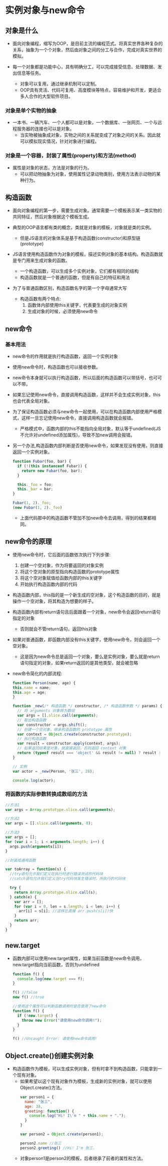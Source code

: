 # 实例对象与new命令

## 对象是什么

- 面向对象编程，缩写为OOP，是目前主流的编程范式。将真实世界各种复杂的关系，抽象为一个个对象，然后由对象之间的分工与合作，完成对真实世界的模拟。

- 每一个对象都是功能中心，具有明确分工，可以完成接受信息、处理数据、发出信息等任务。
  - 对象可以复用，通过继承机制可以定制。
  - OOP具有灵活、代码可复用、高度模块等特点，容易维护和开发，更适合多人合作的大型软件项目。

### 对象是单个实物的抽象

- 一本书、一辆汽车、一个人都可以是对象，一个数据库、一张网页、一个与远程服务器的连接也可以是对象。
  - 当实物被抽象成对象，实物之间的关系就变成了对象之间的关系。因此就可以模拟现实情况，针对对象进行编程。

### 对象是一个容器，封装了属性(property)和方法(method)

- 属性是对象的状态，方法是对象的行为。
  - 可以把动物抽象为对象，使用属性记录动物类别，使用方法表示动物的某种行为。

## 构造函数

- 面向对象编程的第一步，需要生成对象。通常需要一个模板表示某一类实物的共同特征，然后对象根据这个模板生成。

- 典型的OOP语言都有类的概念，类就是对象的模板，对象就是类的实例。
  - 但是JS语言的对象体系是基于构造函数(constructor)和原型链(prototype)

- JS语言使用构造函数作为对象的模板，描述实例对象的基本结构。构造函数就是专门用来生成对象的函数。
  - 一个构造函数，可以生成多个实例对象，它们都有相同的结构
  - 构造函数就是一个普通的函数，但是有自己的特征和用法
- 为了与普通函数区别，构造函数名字的第一个字母通常大写
  - 构造函数有两个特点:
    1. 函数体内部使用this关键字，代表要生成的对象实例
    2. 生成对象的时候，必须使用new命令

## new命令

### 基本用法

- new命令的作用就是执行构造函数，返回一个实例对象
- 使用new命令时，构造函数也可以接收参数。

- new命令本身就可以执行构造函数，所以后面的构造函数可以带括号，也可可以不带。

- 如果忘记使用new命令，直接调用构造函数，这样并不会生成实例对象，this也会代表全局对象。

- 为了保证构造函数必须与new命令一起使用，可以在构造函数内部使用严格模式，这样一旦忘记使用new命令，直接调用构造函数就会报错。
  - 严格模式中，函数内部的this不能指向全局对象，默认等于undefined(JS不允许对undefined添加属性)，导致不加new调用会报错。
- 另一个办法,构造函数内部判断是否使用new命令，如果发现没有使用，则直接返回一个实例对象。
    ```js
    function Fubar(foo, bar) {
      if (!(this instanceof Fubar)) {
        return new Fubar(foo, bar);
      }

      this._foo = foo;
      this._bar = bar;
    }

    Fubar(1, 2)._foo;
    (new Fubar(1, 2)._foo)
    ```
  - 上面代码那中的构造函数不管加不加new命令去调用，得到的结果都相同。

## new命令的原理

- 使用new命令时，它后面的函数依次执行下列步骤:
  1. 创建一个空对象，作为将要返回的对象实例
  2. 将这个空对象的原型指向构造函数的prototype属性
  3. 将这个空对象赋值给函数内部的this关键字
  4. 开始执行构造函数内部的代码

- 构造函数内部，this指的是一个新生成的空对象，这个构造函数的目的，就是操作一个空对象，将其构造为想要的样子。

- 构造函数内部有return语句且后面跟着一个对象，new命令会返回return语句指定的对象
  - 否则就会不管return语句，返回this对象
- 如果对普通函数，即函数内部没有this关键字，使用new命令，则会返回一个空对象。
  - 这是因为new命令总是返回一个对象，要么是实例对象，要么就是return语句指定的对象，如果return返回的是其他类型，就会被忽略
- new命令简化的内部流程:
    ```js
    function Person(name, age) {
    this.name = name;
    this.age = age;
    }

    function _new(/* 构造函数 */ constructor, /* 构造函数参数 */ params) {
      // 将 arguments 对象转为数组
      var args = [].slice.call(arguments);
      // 取出构造函数
      var constructor = args.shift();
      // 创建一个空对象，继承构造函数的 prototype 属性
      var context = Object.create(constructor.prototype);
      // 执行构造函数
      var result = constructor.apply(context, args);
      // 如果返回结果是对象，就直接返回，否则返回 context 对象
      return (typeof result === 'object' && result != null) ? result : context;
    }

    // 实例
    var actor = _new(Person, '张三', 28);

    console.log(actor);
    ```

### 将函数的实际参数转换成数组的方法

  ```js
  //方法1
  var args = Array.prototype.slice.call(arguments);

  //方法2
  var args = [].slice.call(arguments, 0);

  //方法3
  var args = [];
  for (var i = 1; i < arguments.length; i++) {
    args.push(arguments[i]);
  }

  //封装成通用函数

  var toArray = function(s) {
    //try语句允许我们定义在执行时进行错误测试的代码块
    //catch语句允许我们定义当try代码块发生错误时，所执行的代码块

    try {
      return Array.prototype.slice.call(s);
    } catch(e) {
      var arr = [];
      for (var i = 0, len = s.length; i < len; i++) {
        arr[i] = s[i]; //这样比直接 arr.push(s[i])快
      }
      return arr;
    }
  }
  ```

## new.target

- 函数内部可以使用new.target属性，如果当前函数是new命令调用，new.target指向当前函数，否则为undefined
    ```js
    function f() {
      console.log(new.target === f);
    }

    f() //false
    new f() //true

    //使用这个属性可以判断函数调用时是否使用了new命令
    function f() {
      if (!new.target) {
        throw new Error("请使用new命令调用!");
      }
    }

    f() //Uncaught Error: 请使用new命令调用!
    ```

## Object.create()创建实例对象

- 构造函数作为模板，可以生成实例对象，但有时拿不到构造函数，只能拿到一个现有对象。
  - 如果希望以这个现有对象作为模板，生成新的实例对象，就可以使用Object.create()方法。
      ```js
      var person1 = {
        name: "张三",
        age: 38,
        greeting: function() {
          console.log("Hi! I\'m " + this.name + ".");
        }
      }

      var person2 = Object.create(person1);

      person2.name //张三
      person2.greeting() //Hi! I'm 张三.
  - 对象person1是person2的模板，后者继承了前者的属性和方法。
